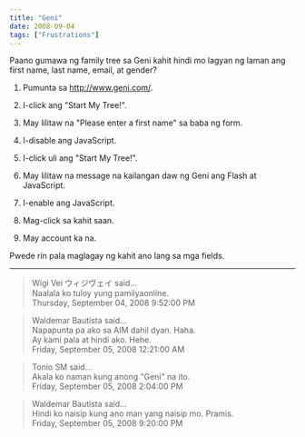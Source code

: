 ```yaml
---
title: "Geni"
date: 2008-09-04
tags: ["Frustrations"]
---
```


Paano gumawa ng family tree sa Geni kahit hindi mo lagyan ng laman ang first name, last name, email, at gender?

1. Pumunta sa http://www.geni.com/.

2. I-click ang "Start My Tree!".

3. May lilitaw na "Please enter a first name" sa baba ng form.

4. I-disable ang JavaScript.

5. I-click uli ang "Start My Tree!".

6. May lilitaw na message na kailangan daw ng Geni ang Flash at JavaScript.

7. I-enable ang JavaScript.

8. Mag-click sa kahit saan.

9. May account ka na.

Pwede rin pala maglagay ng kahit ano lang sa mga fields.

---

> Wigi Vei ウィジヴェイ said...  
> Naalala ko tuloy yung pamilyaonline.  
> Thursday, September 04, 2008 9:52:00 PM 

> Waldemar Bautista said...  
> Napapunta pa ako sa AIM dahil dyan. Haha.  
> Ay kami pala at hindi ako. Hehe.  
> Friday, September 05, 2008 12:21:00 AM 

> Tonio SM said...  
> Akala ko naman kung anong "Geni" na ito.  
> Friday, September 05, 2008 2:04:00 PM 

> Waldemar Bautista said...  
> Hindi ko naisip kung ano man yang naisip mo. Pramis.  
> Friday, September 05, 2008 9:20:00 PM 
